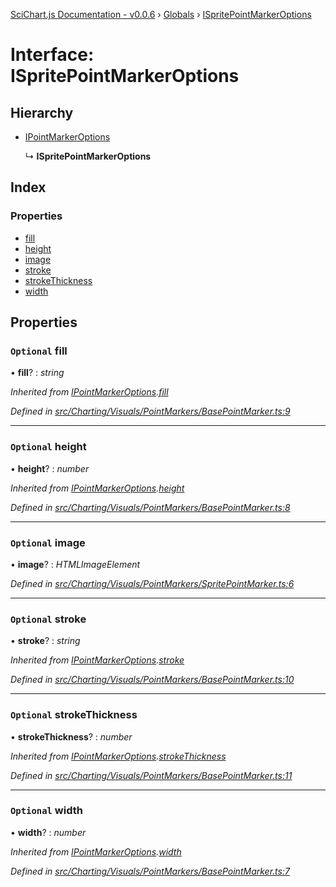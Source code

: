 [SciChart.js Documentation - v0.0.6](../README.md) › [Globals](../globals.md) › [ISpritePointMarkerOptions](ispritepointmarkeroptions.md)

# Interface: ISpritePointMarkerOptions

## Hierarchy

* [IPointMarkerOptions](ipointmarkeroptions.md)

  ↳ **ISpritePointMarkerOptions**

## Index

### Properties

* [fill](ispritepointmarkeroptions.md#optional-fill)
* [height](ispritepointmarkeroptions.md#optional-height)
* [image](ispritepointmarkeroptions.md#optional-image)
* [stroke](ispritepointmarkeroptions.md#optional-stroke)
* [strokeThickness](ispritepointmarkeroptions.md#optional-strokethickness)
* [width](ispritepointmarkeroptions.md#optional-width)

## Properties

### `Optional` fill

• **fill**? : *string*

*Inherited from [IPointMarkerOptions](ipointmarkeroptions.md).[fill](ipointmarkeroptions.md#optional-fill)*

*Defined in [src/Charting/Visuals/PointMarkers/BasePointMarker.ts:9](https://github.com/ABTSoftware/SciChart.Dev/blob/272ab7fc7f/Web/src/SciChart/src/Charting/Visuals/PointMarkers/BasePointMarker.ts#L9)*

___

### `Optional` height

• **height**? : *number*

*Inherited from [IPointMarkerOptions](ipointmarkeroptions.md).[height](ipointmarkeroptions.md#optional-height)*

*Defined in [src/Charting/Visuals/PointMarkers/BasePointMarker.ts:8](https://github.com/ABTSoftware/SciChart.Dev/blob/272ab7fc7f/Web/src/SciChart/src/Charting/Visuals/PointMarkers/BasePointMarker.ts#L8)*

___

### `Optional` image

• **image**? : *HTMLImageElement*

*Defined in [src/Charting/Visuals/PointMarkers/SpritePointMarker.ts:6](https://github.com/ABTSoftware/SciChart.Dev/blob/272ab7fc7f/Web/src/SciChart/src/Charting/Visuals/PointMarkers/SpritePointMarker.ts#L6)*

___

### `Optional` stroke

• **stroke**? : *string*

*Inherited from [IPointMarkerOptions](ipointmarkeroptions.md).[stroke](ipointmarkeroptions.md#optional-stroke)*

*Defined in [src/Charting/Visuals/PointMarkers/BasePointMarker.ts:10](https://github.com/ABTSoftware/SciChart.Dev/blob/272ab7fc7f/Web/src/SciChart/src/Charting/Visuals/PointMarkers/BasePointMarker.ts#L10)*

___

### `Optional` strokeThickness

• **strokeThickness**? : *number*

*Inherited from [IPointMarkerOptions](ipointmarkeroptions.md).[strokeThickness](ipointmarkeroptions.md#optional-strokethickness)*

*Defined in [src/Charting/Visuals/PointMarkers/BasePointMarker.ts:11](https://github.com/ABTSoftware/SciChart.Dev/blob/272ab7fc7f/Web/src/SciChart/src/Charting/Visuals/PointMarkers/BasePointMarker.ts#L11)*

___

### `Optional` width

• **width**? : *number*

*Inherited from [IPointMarkerOptions](ipointmarkeroptions.md).[width](ipointmarkeroptions.md#optional-width)*

*Defined in [src/Charting/Visuals/PointMarkers/BasePointMarker.ts:7](https://github.com/ABTSoftware/SciChart.Dev/blob/272ab7fc7f/Web/src/SciChart/src/Charting/Visuals/PointMarkers/BasePointMarker.ts#L7)*
